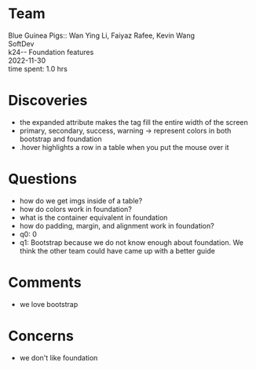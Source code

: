 # Team
Blue Guinea Pigs:: Wan Ying Li, Faiyaz Rafee, Kevin Wang  
SoftDev  
k24-- Foundation features  
2022-11-30  
time spent: 1.0 hrs  

# Discoveries
* the expanded attribute makes the tag fill the entire width of the screen
* primary, secondary, success, warning -> represent colors in both bootstrap and foundation
* .hover highlights a row in a table when you put the mouse over it

# Questions
* how do we get imgs inside of a table?
* how do colors work in foundation?
* what is the container equivalent in foundation
* how do padding, margin, and alignment work in foundation?
* q0: 0
* q1: Bootstrap because we do not know enough about foundation. We think the other team could have came up with a better guide

# Comments
* we love bootstrap

# Concerns
* we don't like foundation
